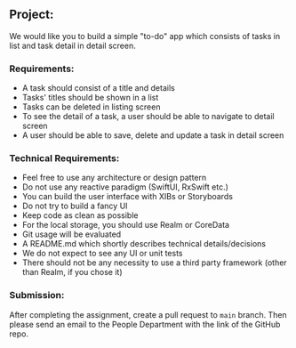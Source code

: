 ## Project:

We would like you to build a simple "to-do" app which consists of tasks in list and task detail in detail screen.

### Requirements:

* A task should consist of a title and details
* Tasks' titles should be shown in a list
* Tasks can be deleted in listing screen
* To see the detail of a task, a user should be able to navigate to detail screen
* A user should be able to save, delete and update a task in detail screen

### Technical Requirements:

* Feel free to use any architecture or design pattern
* Do not use any reactive paradigm (SwiftUI, RxSwift etc.) 
* You can build the user interface with XIBs or Storyboards
* Do not try to build a fancy UI
* Keep code as clean as possible
* For the local storage, you should use Realm or CoreData
* Git usage will be evaluated
* A README.md which shortly describes technical details/decisions
* We do not expect to see any UI or unit tests
* There should not be any necessity to use a third party framework (other than Realm, if you chose it)

### Submission:

After completing the assignment, create a pull request to `main` branch.
Then please send an email to the People Department with the link of the GitHub repo.
